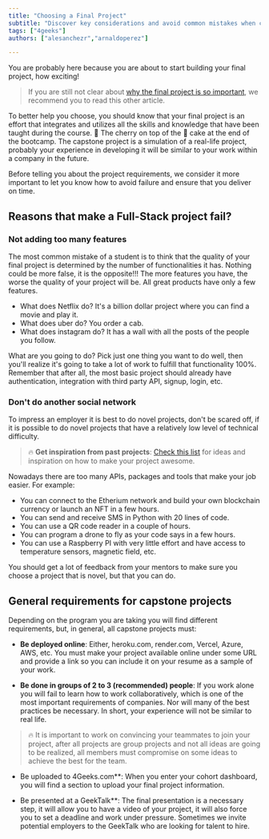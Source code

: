 ```yaml
---
title: "Choosing a Final Project"
subtitle: "Discover key considerations and avoid common mistakes when choosing your final project. Learn from these experienced tips to ensure success in your project journey."
tags: ["4geeks"]
authors: ["alesanchezr","arnaldoperez"]

---
```


You are probably here because you are about to start building your final project, how exciting!

> If you are still not clear about [why the final project is so important](https://4geeks.com/lesson/why-build-a-final-project), we recommend you to read this other article.

To better help you choose, you should know that your final project is an effort that integrates and utilizes all the skills and knowledge that have been taught during the course. 🍒 The cherry on top of the 🍰 cake at the end of the bootcamp.
The capstone project is a simulation of a real-life project, probably your experience in developing it will be similar to your work within a company in the future.

Before telling you about the project requirements, we consider it more important to let you know how to avoid failure and ensure that you deliver on time.

## Reasons that make a Full-Stack project fail?

### Not adding too many features

The most common mistake of a student is to think that the quality of your final project is determined by the number of functionalities it has. Nothing could be more false, it is the opposite!!! The more features you have, the worse the quality of your project will be. All great products have only a few features.

- What does Netflix do? It's a billion dollar project where you can find a movie and play it.
- What does uber do? You order a cab.
- What does instagram do? It has a wall with all the posts of the people you follow.

What are you going to do? Pick just one thing you want to do well, then you'll realize it's going to take a lot of work to fulfill that functionality 100%. Remember that after all, the most basic project should already have authentication, integration with third party API, signup, login, etc.

### Don't do another social network

To impress an employer it is best to do novel projects, don't be scared off, if it is possible to do novel projects that have a relatively low level of technical difficulty.

> 🔥 **Get inspiration from past projects**: [Check this list](https://4geeksacademy.com/us/students-and-projects) for ideas and inspiration on how to make your project awesome.

Nowadays there are too many APIs, packages and tools that make your job easier. For example:

- You can connect to the Etherium network and build your own blockchain currency or launch an NFT in a few hours.
- You can send and receive SMS in Python with 20 lines of code.
- You can use a QR code reader in a couple of hours.
- You can program a drone to fly as your code says in a few hours.
- You can use a Raspberry PI with very little effort and have access to temperature sensors, magnetic field, etc.

You should get a lot of feedback from your mentors to make sure you choose a project that is novel, but that you can do.

## General requirements for capstone projects

Depending on the program you are taking you will find different requirements, but, in general, all capstone projects must:

- **Be deployed online**: Either, heroku.com, render.com, Vercel, Azure, AWS, etc. You must make your project available online under some URL and provide a link so you can include it on your resume as a sample of your work.

- **Be done in groups of 2 to 3 (recommended) people**: If you work alone you will fail to learn how to work collaboratively, which is one of the most important requirements of companies. Nor will many of the best practices be necessary. In short, your experience will not be similar to real life.

> 🔥 It is important to work on convincing your teammates to join your project, after all projects are group projects and not all ideas are going to be realized, all members must compromise on some ideas to achieve the best for the team.

- Be uploaded to 4Geeks.com**: When you enter your cohort dashboard, you will find a section to upload your final project information.

- Be presented at a GeekTalk**: The final presentation is a necessary step, it will allow you to have a video of your project, it will also force you to set a deadline and work under pressure. Sometimes we invite potential employers to the GeekTalk who are looking for talent to hire.
